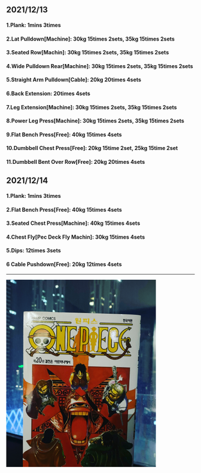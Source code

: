 ## 2021/12/13
#### 1.Plank: 1mins 3times
#### 2.Lat Pulldown\[Machine\]: 30kg 15times 2sets, 35kg 15times 2sets
#### 3.Seated Row\[Machin]: 30kg 15times 2sets, 35kg 15times 2sets
#### 4.Wide Pulldown Rear\[Machine\]: 30kg 15times 2sets, 35kg 15times 2sets
#### 5.Straight Arm Pulldown\[Cable\]: 20kg 20times 4sets
#### 6.Back Extension: 20times 4sets
#### 7.Leg Extension\[Machine]: 30kg 15times 2sets, 35kg 15times 2sets
#### 8.Power Leg Press\[Machine\]: 30kg 15times 2sets, 35kg 15times 2sets
#### 9.Flat Bench Press\[Free\]: 40kg 15times 4sets
#### 10.Dumbbell Chest Press\[Free\]: 20kg 15time 2set, 25kg 15time 2set
#### 11.Dumbbell Bent Over Row\[Free\]: 20kg 20times 4sets

## 2021/12/14
#### 1.Plank: 1mins 3times
#### 2.Flat Bench Press\[Free\]: 40kg 15times 4sets
#### 3.Seated Chest Press\[Machine\]: 40kg 15times 4sets
#### 4.Chest Fly\[Pec Deck Fly Machin]: 30kg 15times 4sets
#### 5.Dips: 12times 3sets
#### 6 Cable Pushdown\[Free\]: 20kg 12times 4sets

---

<img src='./_resources/__020.jpg' width='400px' />
